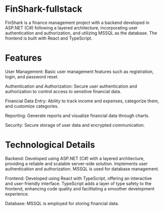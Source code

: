 # FinShark-fullstack

FinShark is a finance management project with a backend developed in ASP.NET (C#) following a layered architecture, incorporating user authentication and authorization, and utilizing MSSQL as the database. The frontend is built with React and TypeScript.

# Features

User Management: Basic user management features such as registration, login, and password reset.

Authentication and Authorization: Secure user authentication and authorization to control access to sensitive financial data.

Financial Data Entry: Ability to track income and expenses, categorize them, and customize categories.

Reporting: Generate reports and visualize financial data through charts.

Security: Secure storage of user data and encrypted communication.

# Technological Details

Backend: Developed using ASP.NET (C#) with a layered architecture, providing a reliable and scalable server-side solution. Implements user authentication and authorization. MSSQL is used for database management.

Frontend: Developed using React with TypeScript, offering an interactive and user-friendly interface. TypeScript adds a layer of type safety to the frontend, enhancing code quality and facilitating a smoother development experience.

Database: MSSQL is employed for storing financial data.
